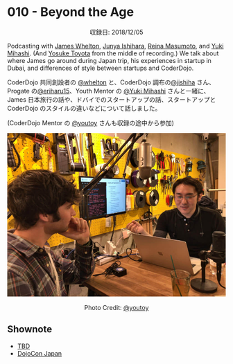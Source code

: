# 010 - Beyond the Age
<div style="text-align: center;">収録日: 2018/12/05</div>

Podcasting with [James Whelton](https://twitter.com/whelton), [Junya Ishihara](https://twitter.com/jishiha), [Reina Masumoto](https://twitter.com/eriharu15), and [Yuki Mihashi](https://twitter.com/YukiMihashi). (And [Yosuke Toyota](https://twitter.com/youtoy) from the middle of recording.) We talk about where James go around during Japan trip, his experiences in startup in Dubai, and differences of style between startups and CoderDojo.

CoderDojo 共同創設者の [@whelton](https://twitter.com/whelton) と、CoderDojo 調布の[@jishiha](https://twitter.com/jishiha) さん、Progate の[@eriharu15](https://twitter.com/eriharu15)、Youth Mentor の [@Yuki Mihashi](https://twitter.com/YukiMihashi) さんと一緒に、James 日本旅行の話や、ドバイでのスタートアップの話、スタートアップと CoderDojo のスタイルの違いなどについて話しました。

(CoderDojo Mentor の [@youtoy](https://twitter.com/youtoy) さんも収録の途中から参加)

![Recording at OpenSource Cafe](./osscafe-recording.jpg)
<div align='center'>Photo Credit: <a href="https://twitter.com/youtoy">@youtoy</a></div>

## Shownote

- [TBD](#)
- [DojoCon Japan](http://dojocon.coderdojo.jp/)
